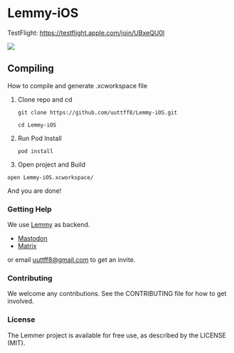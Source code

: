 # Lemmy-iOS

TestFlight: https://testflight.apple.com/join/UBxeQU0l

![](/design/LemmerScreens-1.png  "")

## Compiling 
How to compile and generate .xcworkspace file

1. Clone repo and cd

	 `git clone https://github.com/uuttff8/Lemmy-iOS.git`
    
   `cd Lemmy-iOS`
2. Run Pod Install
 
 	`pod install`
  
3. Open project and Build

  `open Lemmy-iOS.xcworkspace/`


And you are done!

### Getting Help 
We use [Lemmy](https://github.com/LemmyNet/lemmy/) as backend. 

- [Mastodon](https://mastodon.social/@LemmyDev)
- [Matrix](https://matrix.to/#/#lemmy:matrix.org)

or email uuttff8@gmail.com to get an invite.

### Contributing 
We welcome any contributions. See the CONTRIBUTING file for how to get involved.


### License 
The Lemmer project is available for free use, as described by the LICENSE (MIT).

